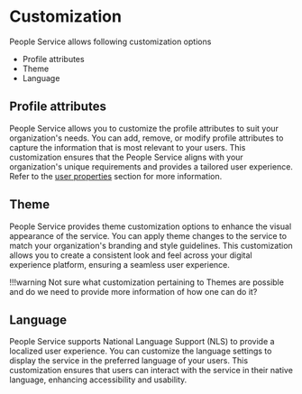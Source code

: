 # Customization

People Service allows following customization options

- Profile attributes
- Theme
- Language

## Profile attributes

People Service allows you to customize the profile attributes to suit your organization's needs. You can add, remove, or modify profile attributes to capture the information that is most relevant to your users. This customization ensures that the People Service aligns with your organization's unique requirements and provides a tailored user experience. Refer to the [user properties](../administration/managing_user_properties.md) section for more information.

## Theme

People Service provides theme customization options to enhance the visual appearance of the service. You can apply theme changes to the service to match your organization's branding and style guidelines. This customization allows you to create a consistent look and feel across your digital experience platform, ensuring a seamless user experience.

!!!warning
    Not sure what customization pertaining to Themes are possible and do we need to provide more information of how one can do it?

## Language

People Service supports National Language Support (NLS) to provide a localized user experience. You can customize the language settings to display the service in the preferred language of your users. This customization ensures that users can interact with the service in their native language, enhancing accessibility and usability.
